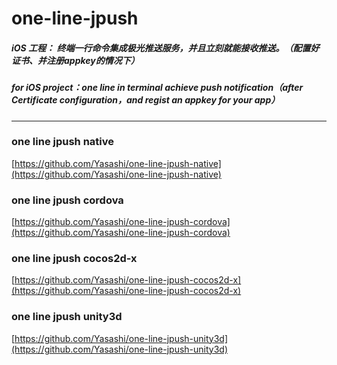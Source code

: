 # one-line-jpush
##### iOS 工程： 终端一行命令集成极光推送服务，并且立刻就能接收推送。（配置好证书、并注册appkey的情况下）
##### for iOS project：one line in terminal achieve push notification（after Certificate configuration，and regist an appkey for your app）

---

 
### one line jpush native
[https://github.com/Yasashi/one-line-jpush-native](https://github.com/Yasashi/one-line-jpush-native)

### one line jpush cordova
[https://github.com/Yasashi/one-line-jpush-cordova](https://github.com/Yasashi/one-line-jpush-cordova)

### one line jpush cocos2d-x
[https://github.com/Yasashi/one-line-jpush-cocos2d-x](https://github.com/Yasashi/one-line-jpush-cocos2d-x)

### one line jpush unity3d
[https://github.com/Yasashi/one-line-jpush-unity3d](https://github.com/Yasashi/one-line-jpush-unity3d)